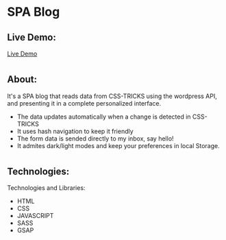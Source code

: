 # SPA Blog

## Live Demo:
  [Live Demo](https://caraballocristian.github.io/SPA_with_WordpressAPI)
#

## About:
  <p>
    It's a SPA blog that reads data from CSS-TRICKS using the wordpress API, and presenting it in a complete personalized interface.
  </p>

- The data updates automatically when a change is detected in CSS-TRICKS
- It uses hash navigation to keep it friendly
- The form data is sended directly to my inbox, say hello!
- It admites dark/light modes and keep your preferences in local Storage.
 
#

## Technologies:
<p>
  Technologies and Libraries:
</p>

-  HTML
-  CSS
-  JAVASCRIPT
-  SASS
-  GSAP
